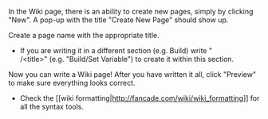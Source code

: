 In the Wiki page, there is an ability to create new pages, simply by clicking "New". A pop-up with the title "Create New Page" should show up.

Create a page name with the appropriate title.
- If you are writing it in a different section (e.g. Build) write "<section>/\<title>" (e.g. "Build/Set Variable") to create it within this section.

Now you can write a Wiki page! After you have written it all, click "Preview" to make sure everything looks correct. 
- Check the [[wiki formatting|http://fancade.com/wiki/wiki_formatting]] for all the syntax tools.
